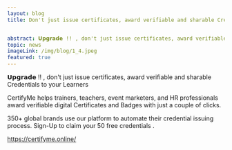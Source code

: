 ```yaml
---
layout: blog
title: Don't just issue certificates, award verifiable and sharable Credentials to your Learners


abstract: 𝗨𝗽𝗴𝗿𝗮𝗱𝗲 !! , don't just issue certificates, award verifiable and sharable Credentials to your Learners
topic: news
imageLink: /img/blog/1_4.jpeg
featured: true
---
```




𝗨𝗽𝗴𝗿𝗮𝗱𝗲 !! , don't just issue certificates, award verifiable and sharable Credentials to your Learners

CertifyMe helps trainers, teachers, event marketers, and HR professionals award verifiable digital Certificates and Badges with just a couple of clicks.

350+ global brands use our platform to automate their credential issuing process. Sign-Up to claim your 50 free credentials .

https://certifyme.online/


